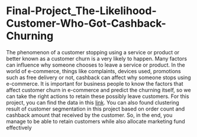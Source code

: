 # Final-Project_The-Likelihood-Customer-Who-Got-Cashback-Churning

The phenomenon of a customer stopping using a service or product or better known as a customer churn is a very likely to happen. Many factors can influence why someone chooses to leave a service or product. In the world of e-commerce, things like complaints, devices used, promotions such as free delivery or not, cashback can affect why someone stops using e-commerce. It is important for business people to know the factors that affect customer churn in e-commerce and predict the churning itself, so we can take the right actions to retain these possibly leave customers. For this project, you can find the data in this [link](https://www.kaggle.com/ankitverma2010/ecommerce-customer-churn-analysis-and-prediction). You can also found clustering result of customer segmentation in this project based on order count and cashback amount that received by the customer. So, in the end, you manage to be able to retain customers while also allocate marketing fund effectively
